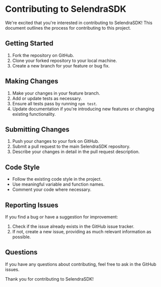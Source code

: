 # Contributing to SelendraSDK

We're excited that you're interested in contributing to SelendraSDK! This document outlines the process for contributing to this project.

## Getting Started

1. Fork the repository on GitHub.
2. Clone your forked repository to your local machine.
3. Create a new branch for your feature or bug fix.

## Making Changes

1. Make your changes in your feature branch.
2. Add or update tests as necessary.
3. Ensure all tests pass by running `npm test`.
4. Update documentation if you're introducing new features or changing existing functionality.

## Submitting Changes

1. Push your changes to your fork on GitHub.
2. Submit a pull request to the main SelendraSDK repository.
3. Describe your changes in detail in the pull request description.

## Code Style

- Follow the existing code style in the project.
- Use meaningful variable and function names.
- Comment your code where necessary.

## Reporting Issues

If you find a bug or have a suggestion for improvement:

1. Check if the issue already exists in the GitHub issue tracker.
2. If not, create a new issue, providing as much relevant information as possible.

## Questions

If you have any questions about contributing, feel free to ask in the GitHub issues.

Thank you for contributing to SelendraSDK!